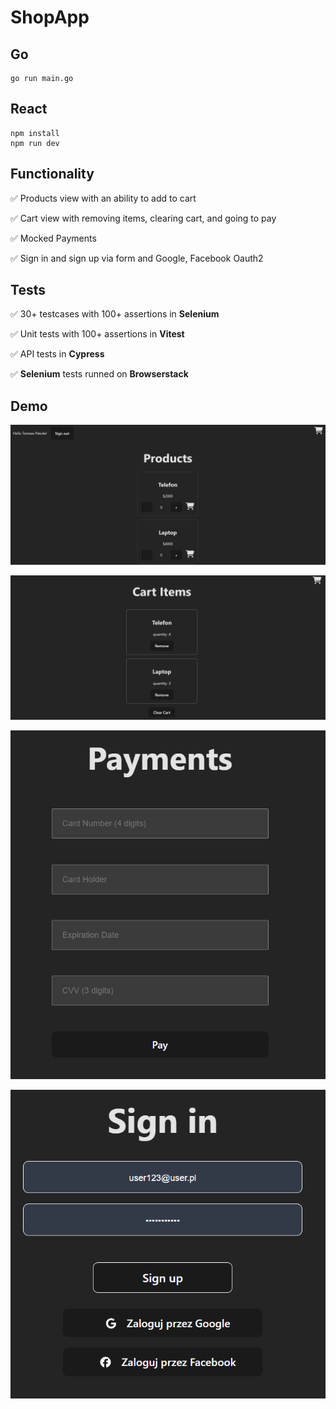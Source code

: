 # **ShopApp**

## **Go**
```
go run main.go
```


## **React**
```
npm install
npm run dev
```

## **Functionality**

✅ Products view with an ability to add to cart

✅ Cart view with removing items, clearing cart, and going to pay

✅ Mocked Payments

✅ Sign in and sign up via form and Google, Facebook Oauth2

## **Tests**

✅ 30+ testcases with 100+ assertions in **Selenium**

✅ Unit tests with 100+ assertions in **Vitest**

✅ API tests in **Cypress**

✅ **Selenium** tests runned on **Browserstack**

## **Demo**

![alt text](image.png)

![alt text](image-1.png)

![alt text](image-2.png)

![alt text](image-3.png)

